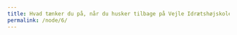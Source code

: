 ```yaml
---
title: Hvad tænker du på, når du husker tilbage på Vejle Idrætshøjskole?
permalink: /node/6/
---
```

